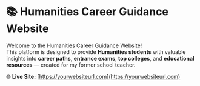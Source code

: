# 📚 Humanities Career Guidance Website

Welcome to the Humanities Career Guidance Website!  
This platform is designed to provide **Humanities students** with valuable insights into **career paths**, **entrance exams**, **top colleges**, and **educational resources** — created for my former school teacher.

🌐 **Live Site:** [https://yourwebsiteurl.com](https://yourwebsiteurl.com)
